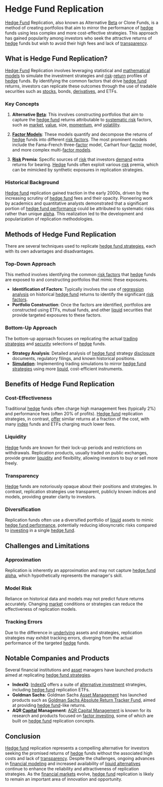 # Hedge Fund Replication

[Hedge Fund](../h/hedge_fund.md) Replication, also known as Alternative [Beta](../b/beta.md) or Clone Funds, is a method of creating portfolios that aim to mirror the performance of [hedge](../h/hedge.md) funds using less complex and more cost-effective strategies. This approach has gained popularity among investors who seek the attractive returns of [hedge](../h/hedge.md) funds but wish to avoid their high fees and lack of [transparency](../t/transparency.md).

## What is Hedge Fund Replication?

[Hedge Fund](../h/hedge_fund.md) Replication involves leveraging statistical and [mathematical models](../m/mathematical_models_in_trading.md) to simulate the investment strategies and [risk](../r/risk.md)-[return](../r/return.md) profiles of [hedge](../h/hedge.md) funds. By identifying the common factors that drive [hedge fund](../h/hedge_fund.md) returns, investors can replicate these outcomes through the use of tradable securities such as [stocks](../s/stock.md), bonds, [derivatives](../d/derivatives.md), and ETFs.

### Key Concepts

1. **Alternative [Beta](../b/beta.md)**: This involves constructing portfolios that aim to capture the [hedge fund](../h/hedge_fund.md) returns attributable to [systematic risk](../s/systematic_risk.md) factors, such as [market](../m/market.md), [value](../v/value.md), size, [momentum](../m/momentum.md), and [volatility](../v/volatility.md). 

2. **[Factor Models](../f/factor_models.md)**: These models quantify and decompose the returns of [hedge](../h/hedge.md) funds into different [risk factors](../r/risk_factors_in_trading.md). The most prominent models include the Fama-French three-[factor](../f/factor.md) model, Carhart four-[factor](../f/factor.md) model, and more complex multi-[factor models](../f/factor_models.md).

3. **[Risk](../r/risk.md) Premia**: Specific sources of [risk](../r/risk.md) that investors [demand](../d/demand.md) extra returns for bearing. [Hedge](../h/hedge.md) funds often exploit various [risk](../r/risk.md) premia, which can be mimicked by synthetic exposures in replication strategies.

### Historical Background

[Hedge fund](../h/hedge_fund.md) replication gained traction in the early 2000s, driven by the increasing scrutiny of [hedge fund](../h/hedge_fund.md) fees and their opacity. Pioneering work by academics and quantitative analysts demonstrated that a significant portion of [hedge fund performance](../h/hedge_fund_performance.md) could be attributed to systematic risks rather than unique [alpha](../a/alpha.md). This realization led to the development and popularization of replication methodologies.

## Methods of Hedge Fund Replication

There are several techniques used to replicate [hedge fund strategies](../h/hedge_fund_strategies.md), each with its own advantages and disadvantages.

### Top-Down Approach

This method involves identifying the common [risk factors](../r/risk_factors_in_trading.md) that [hedge](../h/hedge.md) funds are exposed to and constructing portfolios that mimic these exposures.

- **Identification of Factors**: Typically involves the use of [regression analysis](../r/regression_analysis.md) on historical [hedge fund](../h/hedge_fund.md) returns to identify the significant [risk factors](../r/risk_factors_in_trading.md).
- **Portfolio Construction**: Once the factors are identified, portfolios are constructed using ETFs, mutual funds, and other [liquid](../l/liquid.md) securities that provide targeted exposures to these factors.

### Bottom-Up Approach

The bottom-up approach focuses on replicating the actual [trading strategies](../t/trading_strategies.md) and [security](../s/security.md) selections of [hedge](../h/hedge.md) funds.

- **Strategy Analysis**: Detailed analysis of [hedge fund](../h/hedge_fund.md) strategy [disclosure](../d/disclosure.md) documents, regulatory filings, and known historical positions.
- **[Simulation](../s/simulation_in_trading.md)**: Implementing trading simulations to mirror [hedge fund strategies](../h/hedge_fund_strategies.md) using more [liquid](../l/liquid.md), cost-efficient instruments.

## Benefits of Hedge Fund Replication

### Cost-Effectiveness

Traditional [hedge](../h/hedge.md) funds often charge high management fees (typically 2%) and performance fees (often 20% of profits). [Hedge fund](../h/hedge_fund.md) replication strategies, in contrast, [offer](../o/offer.md) similar returns at a fraction of the cost, with many [index](../i/index_instrument.md) funds and ETFs charging much lower fees.

### Liquidity

[Hedge](../h/hedge.md) funds are known for their lock-up periods and restrictions on withdrawals. Replication products, usually traded on public exchanges, provide greater [liquidity](../l/liquidity.md) and flexibility, allowing investors to buy or sell more freely.

### Transparency

[Hedge](../h/hedge.md) funds are notoriously opaque about their positions and strategies. In contrast, replication strategies use transparent, publicly known indices and models, providing greater clarity to investors.

### Diversification

Replication funds often use a diversified portfolio of [liquid](../l/liquid.md) assets to mimic [hedge fund performance](../h/hedge_fund_performance.md), potentially reducing idiosyncratic risks compared to [investing](../i/investing.md) in a single [hedge fund](../h/hedge_fund.md).

## Challenges and Limitations

### Approximation

Replication is inherently an approximation and may not capture [hedge fund](../h/hedge_fund.md) [alpha](../a/alpha.md), which hypothetically represents the manager's skill.

### Model Risk

Reliance on historical data and models may not predict future returns accurately. Changing [market](../m/market.md) conditions or strategies can reduce the effectiveness of replication models.

### Tracking Errors

Due to the difference in [underlying](../u/underlying.md) assets and strategies, replication strategies may exhibit tracking errors, diverging from the actual performance of the targeted [hedge](../h/hedge.md) funds.

## Notable Companies and Products

Several financial institutions and [asset](../a/asset.md) managers have launched products aimed at replicating [hedge fund strategies](../h/hedge_fund_strategies.md).

- **IndexIQ**: [IndexIQ](https://www.indexiq.com) offers a suite of [alternative investment](../a/alternative_investment.md) strategies, including [hedge fund](../h/hedge_fund.md) replication ETFs.
- **Goldman Sachs**: Goldman Sachs [Asset Management](../a/asset_management.md) has launched products such as [Goldman Sachs Absolute Return Tracker Fund](https://www.gsam.com/content/gsam/us/en/advisors/products/mutual-funds/gs-absolute-return-tracker-fund.html), aimed at providing [hedge fund](../h/hedge_fund.md)-like returns.
- **AQR [Capital](../c/capital.md) Management**: [AQR Capital Management](https://www.aqr.com) is known for its research and products focused on [factor investing](../f/factor_investing.md), some of which are built on [hedge fund](../h/hedge_fund.md) replication concepts.

## Conclusion

[Hedge fund](../h/hedge_fund.md) replication represents a compelling alternative for investors seeking the promised returns of [hedge](../h/hedge.md) funds without the associated high costs and lack of [transparency](../t/transparency.md). Despite the challenges, ongoing advances in [financial modeling](../f/financial_modeling.md) and increased availability of [liquid alternatives](../l/liquid_alternatives.md) continue to enhance the reliability and attractiveness of replication strategies. As the [financial markets](../f/financial_market.md) evolve, [hedge fund](../h/hedge_fund.md) replication is likely to remain an important area of innovation and opportunity.
